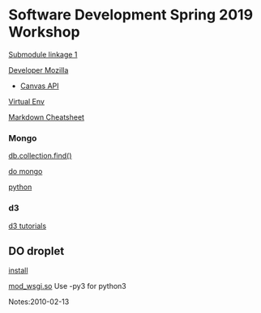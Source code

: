 # Software Development Spring 2019 Workshop


[Submodule linkage 1](http://www.stuycs.org/courses/mks65/resources)

[Developer Mozilla](https://developer.mozilla.org/en-US/)

* [Canvas API](https://developer.mozilla.org/en-US/docs/Web/API/Canvas_API)

[Virtual Env](https://packaging.python.org/guides/installing-using-pip-and-virtual-environments/)


[Markdown Cheatsheet](https://github.com/adam-p/markdown-here/wiki/Markdown-Cheatsheet)


### Mongo

[db.collection.find()](https://docs.mongodb.com/manual/reference/method/db.collection.find/)

[do mongo](https://www.digitalocean.com/community/tutorials/how-to-install-mongodb-on-ubuntu-18-04)

[python](http://api.mongodb.com/python/current/tutorial.html)

### d3 
[d3 tutorials](https://github.com/d3/d3/wiki/Tutorials)

## DO droplet
[install](https://www.digitalocean.com/community/tutorials/how-to-install-linux-apache-mysql-php-lamp-stack-ubuntu-18-04)

[mod_wsgi.so](https://tecadmin.net/install-apache-mod-wsgi-on-ubuntu-16-04-xenial/) Use -py3 for python3

Notes:2010-02-13
